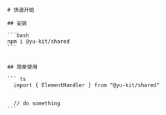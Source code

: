     # 快速开始

    ## 安装

    ```bash
    npm i @yu-kit/shared
    ```


    ## 简单使用

    ``` ts
      import { ElementHandler } from "@yu-kit/shared"

    
      // do something
    ```
